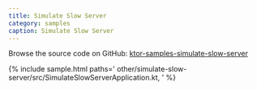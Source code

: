```yaml
---
title: Simulate Slow Server
category: samples
caption: Simulate Slow Server
---
```


Browse the source code on GitHub: [ktor-samples-simulate-slow-server](https://github.com/ktorio/ktor-samples/tree/master/generic/samples/simulate-slow-server)

{% include sample.html paths='
    other/simulate-slow-server/src/SimulateSlowServerApplication.kt,
' %}
